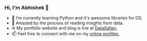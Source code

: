 ### Hi, I'm Abhishek 👋

- 🌱 I’m currently learning Python and it's awesome libraries for DS.
- 🔭 Amazed by the process of reading insights from data.
- 🌐 My portfolio website and blog is live at [DataSafari.](https://datasafari.in)
- 📫 Feel free to connect with me on my [online profiles.](https://linktr.ee/abh1shekkp)
